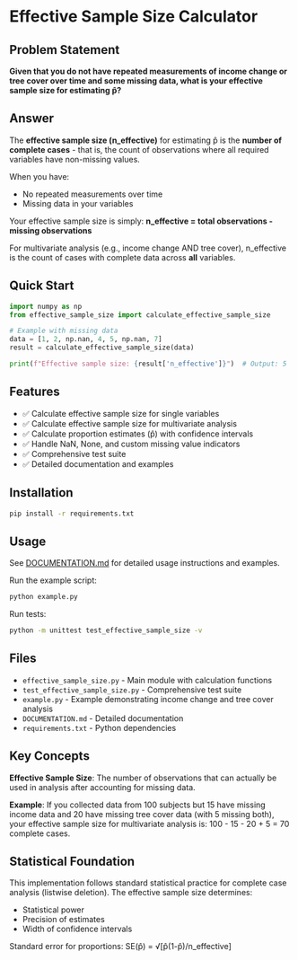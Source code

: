 # Effective Sample Size Calculator

## Problem Statement

**Given that you do not have repeated measurements of income change or tree cover over time and some missing data, what is your effective sample size for estimating p̂?**

## Answer

The **effective sample size (n_effective)** for estimating p̂ is the **number of complete cases** - that is, the count of observations where all required variables have non-missing values.

When you have:
- No repeated measurements over time
- Missing data in your variables

Your effective sample size is simply: **n_effective = total observations - missing observations**

For multivariate analysis (e.g., income change AND tree cover), n_effective is the count of cases with complete data across **all** variables.

## Quick Start

```python
import numpy as np
from effective_sample_size import calculate_effective_sample_size

# Example with missing data
data = [1, 2, np.nan, 4, 5, np.nan, 7]
result = calculate_effective_sample_size(data)

print(f"Effective sample size: {result['n_effective']}")  # Output: 5
```

## Features

- ✅ Calculate effective sample size for single variables
- ✅ Calculate effective sample size for multivariate analysis
- ✅ Calculate proportion estimates (p̂) with confidence intervals
- ✅ Handle NaN, None, and custom missing value indicators
- ✅ Comprehensive test suite
- ✅ Detailed documentation and examples

## Installation

```bash
pip install -r requirements.txt
```

## Usage

See [DOCUMENTATION.md](DOCUMENTATION.md) for detailed usage instructions and examples.

Run the example script:
```bash
python example.py
```

Run tests:
```bash
python -m unittest test_effective_sample_size -v
```

## Files

- `effective_sample_size.py` - Main module with calculation functions
- `test_effective_sample_size.py` - Comprehensive test suite
- `example.py` - Example demonstrating income change and tree cover analysis
- `DOCUMENTATION.md` - Detailed documentation
- `requirements.txt` - Python dependencies

## Key Concepts

**Effective Sample Size**: The number of observations that can actually be used in analysis after accounting for missing data.

**Example**: If you collected data from 100 subjects but 15 have missing income data and 20 have missing tree cover data (with 5 missing both), your effective sample size for multivariate analysis is: 100 - 15 - 20 + 5 = 70 complete cases.

## Statistical Foundation

This implementation follows standard statistical practice for complete case analysis (listwise deletion). The effective sample size determines:
- Statistical power
- Precision of estimates
- Width of confidence intervals

Standard error for proportions: SE(p̂) = √[p̂(1-p̂)/n_effective]